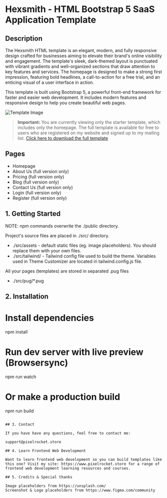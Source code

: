 # Hexsmith - HTML Bootstrap 5 SaaS Application Template

## Description

The Hexsmith HTML template is an elegant, modern, and fully responsive design crafted for businesses aiming to elevate their brand's online visibility and engagement. The template's sleek, dark-themed layout is punctuated with vibrant gradients and well-organized sections that draw attention to key features and services. The homepage is designed to make a strong first impression, featuring bold headlines, a call-to-action for a free trial, and an enticing visual of a user interface in action.

This template is built using Bootstrap 5, a powerful front-end framework for faster and easier web development. It includes modern features and responsive design to help you create beautiful web pages.

![Template Image](https://pixelrocket-public-assets.s3.eu-west-2.amazonaws.com/github-assets/hexsmith.png)

> **Important:** You are currently viewing only the starter template, which includes only the homepage. The full template is available for free to users who are registered on my website and signed up to my mailing list.
> [Click here to download the full template](https://pixelrocket.store/free-templates/html-templates/hexsmith-html-bootstrap-saas-website-template)

## Pages
- Homepage
- About Us (full version only)
- Pricing (full version only)
- Blog (full version only)
- Contact Us (full version only)
- Login (full version only)
- Register (full version only)

## 1. Getting Started

NOTE: npm commands overwrite the ./public directory.

Project's source files are placed in ./src/ directory. 
* ./src/assets - default static files (eg. image placeholders). You should replace them with your own files.
* ./src/tailwind/ - Tailwind config file used to build the theme. Variables used in Theme Customizer are located in tailwind.config.js file.

All your pages (templates) are stored in separated .pug files
* ./src/pug/*.pug 

## 2. Installation

# Install dependencies
npm install 

# Run dev server with live preview (Browsersync)
npm run watch

# Or make a production build 
npm run build
```

## 3. Contact

If you have have any questions, feel free to contact me:

support@pixelrocket.store

## 4. Learn Frontend Web Development

Want to learn frontend web development so you can build templates like this one? Visit my site: https://www.pixelrocket.store for a range of frontend web development learning resources and courses.

## 5. Credits & Special thanks

Image placeholders from https://unsplash.com/
Screenshot & Logo placeholders from https://www.figma.com/community

